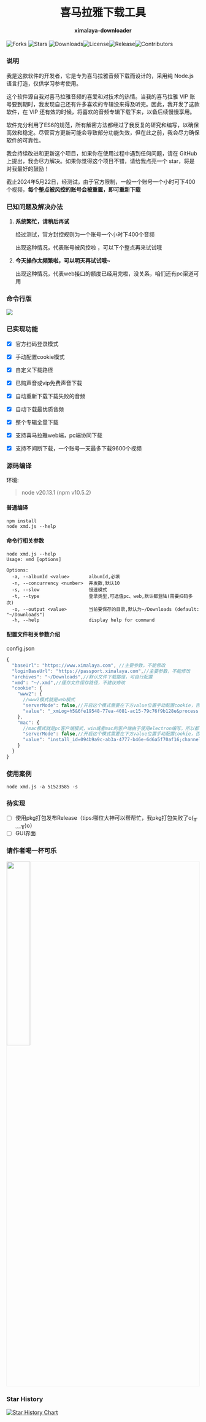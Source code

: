 <h1 align="center">喜马拉雅下载工具</h1>
<h4 align="center">ximalaya-downloader</h4>

![Forks](https://img.shields.io/github/forks/844704781/ximalaya_downloader.svg?style=social) ![Stars](https://img.shields.io/github/stars/844704781/ximalaya_downloader.svg?style=social) ![Downloads](https://img.shields.io/github/downloads/844704781/ximalaya_downloader/total.svg)![License](https://img.shields.io/github/license/844704781/ximalaya_downloader.svg)![Release](https://img.shields.io/github/v/release/844704781/ximalaya_downloader.svg)![Contributors](https://img.shields.io/github/contributors/844704781/ximalaya_downloader.svg)


### 说明
我是这款软件的开发者，它是专为喜马拉雅音频下载而设计的，采用纯 Node.js 语言打造，仅供学习参考使用。

这个软件源自我对喜马拉雅音频的喜爱和对技术的热情。当我的喜马拉雅 VIP 账号要到期时，我发现自己还有许多喜欢的专辑没来得及听完。因此，我开发了这款软件，在 VIP 还有效的时候，将喜欢的音频专辑下载下来，以备后续慢慢享用。

软件充分利用了ES6的规范，所有解密方法都经过了我反复的研究和编写，以确保高效和稳定。尽管官方更新可能会导致部分功能失效，但在此之前，我会尽力确保软件的可靠性。

我会持续改进和更新这个项目，如果你在使用过程中遇到任何问题，请在 GitHub 上提出，我会尽力解决。如果你觉得这个项目不错，请给我点亮一个 star，将是对我最好的鼓励！

截止2024年5月22日，经测试，由于官方限制，一般一个账号一个小时可下400个视频，**每个整点被风控的账号会被重置，即可重新下载**

### 已知问题及解决办法

1. **系统繁忙，请稍后再试**

   经过测试，官方封控规则为一个账号一个小时下400个音频

   出现这种情况，代表账号被风控啦 ，可以下个整点再来试试哦

2. **今天操作太频繁啦，可以明天再试试哦~**

   出现这种情况，代表web接口的额度已经用完啦，没关系，咱们还有pc渠道可用


### 命令行版

![](./images/cli-demo.png)

### 已实现功能

- [x] 官方扫码登录模式
- [x] 手动配置cookie模式
- [x] 自定义下载路径
- [x] 已购声音或vip免费声音下载
- [x] 自动重新下载下载失败的音频
- [x] 自动下载最优质音频
- [x] 整个专辑全量下载
- [x] 支持喜马拉雅web端，pc端协同下载
- [x] 支持不间断下载，一个账号一天最多下载9600个视频



### 源码编译

环境:
> node v20.13.1 (npm v10.5.2)

#### 普通编译

```shell
npm install 
node xmd.js --help
```

#### 命令行相关参数

```shell
node xmd.js --help
Usage: xmd [options]

Options:
  -a, --albumId <value>       albumId,必填
  -n, --concurrency <number>  并发数,默认10
  -s, --slow                  慢速模式
  -t, --type                  登录类型,可选值pc、web,默认都登陆(需要扫码多次)
  -o, --output <value>        当前要保存的目录,默认为~/Downloads (default: "~/Downloads")
  -h, --help                  display help for command
```
#### 配置文件相关参数介绍
config.json
```javascript
{
  "baseUrl": "https://www.ximalaya.com", //主要参数，不能修改
  "loginBaseUrl": "https://passport.ximalaya.com",//主要参数，不能修改
  "archives": "~/Downloads",//默认文件下载路径，可自行配置
  "xmd": "~/.xmd",//缓存文件保存路径，不建议修改
  "cookie": {
    "www2": {
      //www2模式就是web模式
      "serverMode": false,//开启这个模式需要在下方value位置手动配置cookie，否则会调用操作系统图片程序扫码登录
      "value": "_xmLog=h5&6fe19548-77ea-4081-ac15-79c76f9b128e&process.env.sdkVersion; wfp=ACM5MGVkODA5Y2JmODBmOTMwCIX-UWWo8a14bXdlYl93d3c; xm-page-viewid=ximalaya-web; impl=www.ximalaya.com.login; x_xmly_traffic=utm_source%253A%2526utm_medium%253A%2526utm_campaign%253A%2526utm_content%253A%2526utm_term%253A%2526utm_from%253A; Hm_lvt_4a7d8ec50cfd6af753c4f8aee3425070=1716267285,1716271020; 1&remember_me=y; 1&_token=38899111&C8178570140N16B3B2D31D474973DA09080ECE495BE79CFCBFC3F7C85DCBF6E71432C26E471F80ME5430611143ADEC_; 1_l_flag=38899032&C8178570140N16B3B2D31D474973DA09080ECE495BE79CFCBFC3F7C85DCBF6E71432C26E471F80ME5430611143ADEC__2024-05-2113:57:06; Hm_lpvt_4a7d8ec50cfd6af753c4f8aee3425070=1716271027; web_login=1716271049603"//cookie值，请自行获取
    },
    "mac": {
      //mac模式就是pc客户端模式，win或者mac的客户端由于使用electron编写，所以都可以使用这个配置,可以使用fiddler获取
      "serverMode": false,//开启这个模式需要在下方value位置手动配置cookie，否则会调用操作系统图片程序扫码登录
      "value": "install_id=094b9a9c-ab3a-4777-b46e-6d6a5f70af16;channel=99&100001;1&_device=win32&094b9a9c-ab3a-4777-b46e-6d6a5f70af16&4.0.3;1&remember_me=y;1&_token=38899111&58AE1D40240C3F3CD157DD11955201020C188A83A44003D79E44FE7CB9A913E17B7B6987E6B591M4ca4da18AF029D3_;1_l_flag=38899032&58AE1D40240C3F3CD157DD11955201020C188A83A44003D79E44FE7CB9A913E17B7B6987E6B591M4ca4da18AF029D3__2024-05-2114:21:38;"//cookie值，请自行获取
    }
  }
}
```

### 使用案例

```shell
node xmd.js -a 51523585 -s
```

### 待实现
- [ ] 使用pkg打包发布Release（tips:哪位大神可以帮帮忙，我pkg打包失败了o(╥﹏╥)o）
- [ ] GUI界面
### 请作者喝一杯可乐

<div style="overflow: hidden; border:solid 1px #eeeeee;">
  <img src="http://qiniu.cospapa.cn/2081715937598_.pic.jpg" style="float: left; width: 35%;" />
</div>


### Star History

[![Star History Chart](https://api.star-history.com/svg?repos=844704781/ximalaya_downloader&type=Date)](https://star-history.com/#844704781/ximalaya_downloader&Date)
